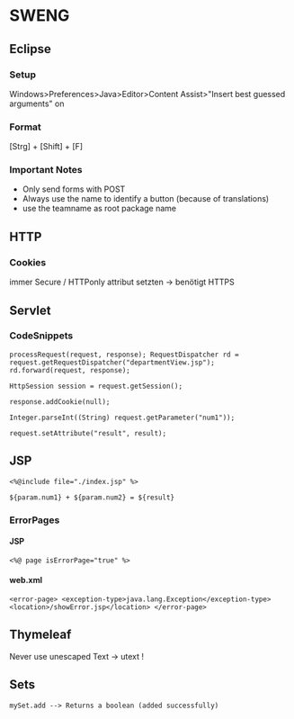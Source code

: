 # SWENG

## Eclipse

### Setup
Windows>Preferences>Java>Editor>Content Assist>"Insert best guessed arguments" on

### Format
[Strg] + [Shift] + [F]

### Important Notes

* Only send forms with POST
* Always use the name to identify a button (because of translations)
* use the teamname as root package name

## HTTP

### Cookies 
immer Secure / HTTPonly attribut setzten -> benötigt HTTPS

## Servlet 

### CodeSnippets

`processRequest(request, response);
RequestDispatcher rd = request.getRequestDispatcher("departmentView.jsp");
rd.forward(request, response);`

`HttpSession session = request.getSession();`

`response.addCookie(null);`
	
`Integer.parseInt((String) request.getParameter("num1"));`

`request.setAttribute("result", result);`

## JSP
`<%@include file="./index.jsp" %>`

`${param.num1} + ${param.num2} = ${result}`


### ErrorPages
#### JSP
`<%@ page isErrorPage="true" %>`

#### web.xml
`
<error-page>
	<exception-type>java.lang.Exception</exception-type>
	<location>/showError.jsp</location>
</error-page>
`

## Thymeleaf
Never use unescaped Text -> utext !


## Sets
`mySet.add --> Returns a boolean (added successfully)`





